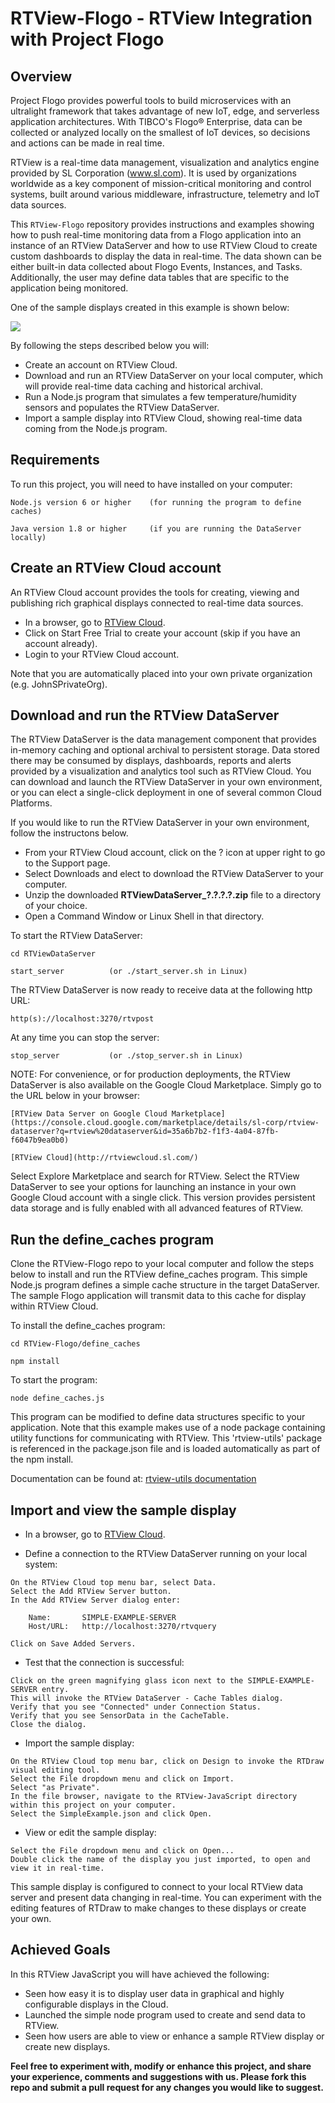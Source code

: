 # RTView-Flogo  - RTView Integration with Project Flogo

## Overview

Project Flogo provides powerful tools to build microservices with an ultralight framework that takes advantage of new IoT, edge, and serverless application architectures. With TIBCO's Flogo® Enterprise, data can be collected or analyzed locally on the smallest of IoT devices, so decisions and actions can be made in real time.

RTView is a real-time data management, visualization and analytics engine provided by SL Corporation (www.sl.com). It is used by organizations worldwide as a key component of mission-critical monitoring and control systems, built around various middleware, infrastructure, telemetry and IoT data sources.

This `RTView-Flogo` repository provides instructions and examples showing how to push real-time monitoring data from a Flogo application into an instance of an RTView DataServer and how to use RTView Cloud to create custom dashboards to display the data in real-time. The data shown can be either built-in data collected about Flogo Events, Instances, and Tasks.  Additionally, the user may define data tables that are specific to the application being monitored.

One of the sample displays created in this example is shown below:

![](SensorData.jpg)

By following the steps described below you will:

* Create an account on RTView Cloud.
* Download and run an RTView DataServer on your local computer, which will provide real-time data caching and historical archival.
* Run a Node.js program that simulates a few temperature/humidity sensors and populates the RTView DataServer.
* Import a sample display into RTView Cloud, showing real-time data coming from the Node.js program.

## Requirements
To run this project, you will need to have installed on your computer:
```
Node.js version 6 or higher    (for running the program to define caches)

Java version 1.8 or higher     (if you are running the DataServer locally)
```

## Create an RTView Cloud account
An RTView Cloud account provides the tools for creating, viewing and publishing rich graphical displays connected to real-time data sources.

* In a browser, go to [RTView Cloud](http://rtviewcloud.sl.com/).
* Click on Start Free Trial to create your account (skip if you have an account already).
* Login to your RTView Cloud account.

Note that you are automatically placed into your own private organization (e.g. JohnSPrivateOrg).
	
## Download and run the RTView DataServer	

The RTView DataServer is the data management component that provides in-memory caching and optional archival to persistent storage. Data stored there may be consumed by displays, dashboards, reports and alerts provided by a visualization and analytics tool such as RTView Cloud. You can download and launch the RTView DataServer in your own environment, or you can elect a single-click deployment in one of several common Cloud Platforms.

If you would like to run the RTView DataServer in your own environment, follow the instructons below. 

* From your RTView Cloud account, click on the ? icon at upper right to go to the Support page.
* Select Downloads and elect to download the RTView DataServer to your computer.
* Unzip the downloaded **RTViewDataServer_?.?.?.?.zip** file to a directory of your choice.
* Open a Command Window or Linux Shell in that directory.

To start the RTView DataServer:
```
cd RTViewDataServer

start_server          (or ./start_server.sh in Linux)
```
The RTView DataServer is now ready to receive data at the following http URL:
```
http(s)://localhost:3270/rtvpost
```
At any time you can stop the server:
```
stop_server           (or ./stop_server.sh in Linux)
```

NOTE: For convenience, or for production deployments, the RTView DataServer is also available on the Google Cloud Marketplace. Simply go to the URL below in your browser:

    [RTView Data Server on Google Cloud Marketplace](https://console.cloud.google.com/marketplace/details/sl-corp/rtview-dataserver?q=rtview%20dataserver&id=35a6b7b2-f1f3-4a04-87fb-f6047b9ea0b0)
    
    [RTView Cloud](http://rtviewcloud.sl.com/)

Select Explore Marketplace and search for RTView. Select the RTView DataServer to see your options for launching an instance in your own Google Cloud account with a single click. This version provides persistent data storage and is fully enabled with all advanced features of RTView.

## Run the define_caches program

Clone the RTView-Flogo repo to your local computer and follow the steps below to install and run the RTView define_caches program. This simple Node.js program defines a simple cache structure in the target DataServer. The sample Flogo application will transmit data to this cache for display within RTView Cloud.

To install the define_caches program:
```
cd RTView-Flogo/define_caches

npm install
```
To start the program:
```
node define_caches.js
```
This program can be modified to define data structures specific to your application.
Note that this example makes use of a node package containing utility functions for communicating with RTView. This 'rtview-utils' package is referenced in the package.json file and is loaded automatically as part of the npm install.

Documentation can be found at:   [rtview-utils documentation](https://www.npmjs.com/package/rtview-utils)

## Import and view the sample display

* In a browser, go to [RTView Cloud](http://rtviewcloud.sl.com/).

* Define a connection to the RTView DataServer running on your local system:
```
On the RTView Cloud top menu bar, select Data.
Select the Add RTView Server button.
In the Add RTView Server dialog enter:

	Name:       SIMPLE-EXAMPLE-SERVER
	Host/URL:   http://localhost:3270/rtvquery

Click on Save Added Servers.
```
* Test that the connection is successful:
```
Click on the green magnifying glass icon next to the SIMPLE-EXAMPLE-SERVER entry.
This will invoke the RTView DataServer - Cache Tables dialog.
Verify that you see "Connected" under Connection Status. 
Verify that you see SensorData in the CacheTable.
Close the dialog.
```
* Import the sample display:
```
On the RTView Cloud top menu bar, click on Design to invoke the RTDraw visual editing tool.
Select the File dropdown menu and click on Import.
Select "as Private". 
In the file browser, navigate to the RTView-JavaScript directory within this project on your computer.
Select the SimpleExample.json and click Open.
```
* View or edit the sample display:
```
Select the File dropdown menu and click on Open...
Double click the name of the display you just imported, to open and view it in real-time.
```
This sample display is configured to connect to your local RTView data server and present data changing in real-time.
You can experiment with the editing features of RTDraw to make changes to these displays or create your own.

## Achieved Goals
In this RTView JavaScript you will have achieved the following: 
* Seen how easy it is to display user data in graphical and highly configurable displays in the Cloud.
* Launched the simple node program used to create and send data to RTView.
* Seen how users are able to view or enhance a sample RTView display or create new displays.

**Feel free to experiment with, modify or enhance this project, and share your experience, comments and suggestions with us. Please fork this repo and submit a pull request for any changes you would like to suggest.**
